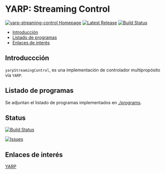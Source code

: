 # YARP: Streaming Control
[![yarp-streaming-control Homepage](https://img.shields.io/badge/yarp_streaming_control-develop-orange.svg)](https://github.com/davidvelascogarcia/yarp-streaming-control/tree/develop/docs) [![Latest Release](https://img.shields.io/github/tag/davidvelascogarcia/yarp-streaming-control.svg?label=Latest%20Release)](https://github.com/davidvelascogarcia/yarp-streaming-control/tags)
[![Build Status](https://travis-ci.org/davidvelascogarcia/yarp-streaming-control.svg?branch=develop)](https://travis-ci.org/davidvelascogarcia/yarp-streaming-control)

- [Introducción](#introducción)
- [Listado de programas](#listado-de-programas)
- [Enlaces de interés](#enlaces-de-interés)

## Introduccción

`yarpStreamingControl`, es una implementación de controlador multipropósito vía `YARP`.

## Listado de programas

Se adjuntan el listado de programas implementados en [./programs](./programs).

## Status

[![Build Status](https://travis-ci.org/davidvelascogarcia/yarp-streaming-control.svg?branch=develop)](https://travis-ci.org/davidvelascogarcia/yarp-streaming-control)

[![Issues](https://img.shields.io/github/issues/davidvelascogarcia/yarp-streaming-control.svg?label=Issues)](https://github.com/davidvelascogarcia/yarp-streaming-control/issues)

## Enlaces de interés

[YARP](http://www.yarp.it/)
